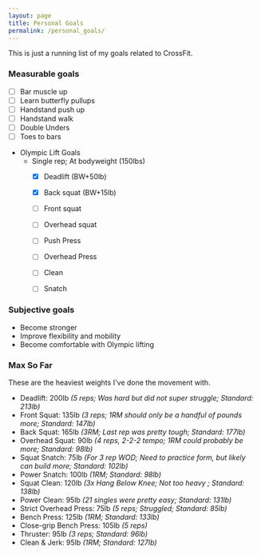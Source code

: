 ```yaml
---
layout: page
title: Personal Goals
permalink: /personal_goals/
---
```


This is just a running list of my goals related to CrossFit.

### Measurable goals
- [ ] Bar muscle up
- [ ] Learn butterfly pullups
- [ ] Handstand push up
- [ ] Handstand walk
- [ ] Double Unders
- [ ] Toes to bars
- Olympic Lift Goals
    - Single rep; At bodyweight (150lbs)
        - [X] Deadlift (BW+50lb)
        - [X] Back squat (BW+15lb)
        - [ ] Front squat
        - [ ] Overhead squat
        - [ ] Push Press
        - [ ] Overhead Press
        - [ ] Clean
        - [ ] Snatch


### Subjective goals
- Become stronger
- Improve flexibility and mobility
- Become comfortable with Olympic lifting


### Max So Far

These are the heaviest weights I've done the movement with.

- Deadlift: 200lb _(5 reps; Was hard but did not super struggle; Standard: 213lb)_
- Front Squat: 135lb _(3 reps; 1RM should only be a handful of pounds more; Standard: 147lb)_
- Back Squat: 165lb _(3RM; Last rep was pretty tough; Standard: 177lb)_
- Overhead Squat: 90lb _(4 reps, 2-2-2 tempo; 1RM could probably be more; Standard: 98lb)_
- Squat Snatch: 75lb _(For 3 rep WOD; Need to practice form, but likely can build more; Standard: 102lb)_
- Power Snatch: 100lb _(1RM; Standard: 98lb)_
- Squat Clean: 120lb _(3x Hang Below Knee; Not too heavy ; Standard: 138lb)_
- Power Clean: 95lb _(21 singles were pretty easy; Standard: 131lb)_
- Strict Overhead Press: 75lb _(5 reps; Struggled; Standard: 85lb)_
- Bench Press: 125lb _(1RM; Standard: 133lb)_
- Close-grip Bench Press: 105lb _(5 reps)_
- Thruster: 95lb _(3 reps; Standard: 96lb)_
- Clean & Jerk: 95lb _(1RM; Standard: 127lb)_

